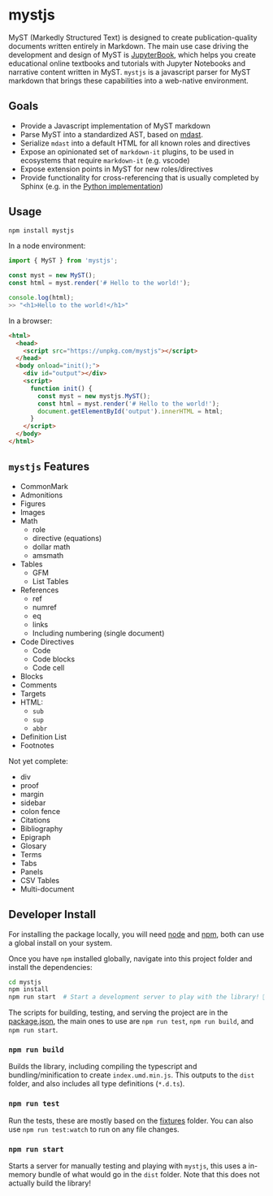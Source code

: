 # mystjs

MyST (Markedly Structured Text) is designed to create publication-quality documents written entirely in Markdown. The main use case driving the development and design of MyST is [JupyterBook](https://jupyterbook.org/), which helps you create educational online textbooks and tutorials with Jupyter Notebooks and narrative content written in MyST. `mystjs` is a javascript parser for MyST markdown that brings these capabilities into a web-native environment.

## Goals

- Provide a Javascript implementation of MyST markdown
- Parse MyST into a standardized AST, based on [mdast](https://github.com/syntax-tree/mdast).
- Serialize `mdast` into a default HTML for all known roles and directives
- Expose an opinionated set of `markdown-it` plugins, to be used in ecosystems that require `markdown-it` (e.g. vscode)
- Expose extension points in MyST for new roles/directives
- Provide functionality for cross-referencing that is usually completed by Sphinx (e.g. in the [Python implementation](https://github.com/executablebooks/MyST-Parser))

## Usage

```bash
npm install mystjs
```

In a node environment:

```javascript
import { MyST } from 'mystjs';

const myst = new MyST();
const html = myst.render('# Hello to the world!');

console.log(html);
>> "<h1>Hello to the world!</h1>"
```

In a browser:

```html
<html>
  <head>
    <script src="https://unpkg.com/mystjs"></script>
  </head>
  <body onload="init();">
    <div id="output"></div>
    <script>
      function init() {
        const myst = new mystjs.MyST();
        const html = myst.render('# Hello to the world!');
        document.getElementById('output').innerHTML = html;
      }
    </script>
  </body>
</html>
```

## `mystjs` Features

- CommonMark
- Admonitions
- Figures
- Images
- Math
  - role
  - directive (equations)
  - dollar math
  - amsmath
- Tables
  - GFM
  - List Tables
- References
  - ref
  - numref
  - eq
  - links
  - Including numbering (single document)
- Code Directives
  - Code
  - Code blocks
  - Code cell
- Blocks
- Comments
- Targets
- HTML:
  - `sub`
  - `sup`
  - `abbr`
- Definition List
- Footnotes

Not yet complete:

- div
- proof
- margin
- sidebar
- colon fence
- Citations
- Bibliography
- Epigraph
- Glosary
- Terms
- Tabs
- Panels
- CSV Tables
- Multi-document

## Developer Install

For installing the package locally, you will need [node](https://nodejs.org/) and [npm](https://docs.npmjs.com/about-npm), both can use a global install on your system.

Once you have `npm` installed globally, navigate into this project folder and install the dependencies:

```bash
cd mystjs
npm install
npm run start  # Start a development server to play with the library! 🚀
```

The scripts for building, testing, and serving the project are in the [package.json](package.json), the main ones to use are
`npm run test`, `npm run build`, and `npm run start`.

### `npm run build`

Builds the library, including compiling the typescript and bundling/minification to create `index.umd.min.js`.
This outputs to the `dist` folder, and also includes all type definitions (`*.d.ts`).

### `npm run test`

Run the tests, these are mostly based on the [fixtures](fixtures) folder. You can also use `npm run test:watch` to run on any file changes.

### `npm run start`

Starts a server for manually testing and playing with `mystjs`, this uses a in-memory bundle of what would go in the `dist` folder.
Note that this does not actually build the library!
